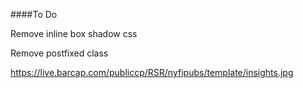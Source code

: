 ####To Do

Remove inline box shadow css 

Remove postfixed class

<!-- @import "includes/_icon-list" -->

https://live.barcap.com/publiccp/RSR/nyfipubs/template/insights.jpg